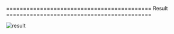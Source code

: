 ===========================================  Result  ===========================================

![result](https://github.com/user-attachments/assets/9b448612-4faa-4ad2-a6d2-c2ca4830be24)
